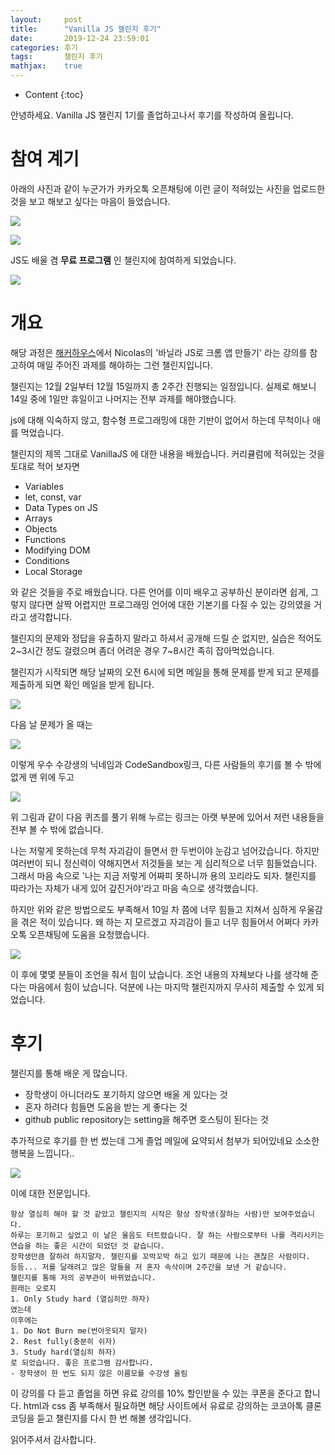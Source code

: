 ```yaml
---
layout:     post
title:      "Vanilla JS 챌린지 후기"
date:       2019-12-24 23:59:01
categories: 후기
tags:       챌린지 후기
mathjax:    true
---
```


* Content
{:toc}

안녕하세요. Vanilla JS 챌린지 1기를 졸업하고나서 후기를 작성하여 올립니다.



# 참여 계기

아래의 사진과 같이 누군가가 카카오톡 오픈채팅에 이런 글이 적혀있는 사진을 업로드한 것을 보고 해보고 싶다는 마음이 들었습니다.

![](/img-in-posts/Vanilla-JS-챌린지-후기-1.jpg)

![](/img-in-posts/Vanilla-JS-챌린지-후기-2.jpg)

JS도 배울 겸 __무료 프로그램__ 인 챌린지에 참여하게 되었습니다.

![](/img-in-posts/Vanilla-JS-챌린지-후기-3.png)


# 개요

해당 과정은 [해커하우스](https://academy.nomadcoders.co/)에서 Nicolas의 '바닐라 JS로 크롬 앱 만들기' 라는 강의를 참고하여 매일 주어진 과제를 해야하는 그런 챌린지입니다.

챌린지는 12월 2일부터 12월 15일까지 총 2주간 진행되는 일정입니다. 실제로 해보니 14일 중에 1일만 휴일이고 나머지는 전부 과제를 해야했습니다.

js에 대해 익숙하지 않고, 함수형 프로그래밍에 대한 기반이 없어서 하는데 무척이나 애를 먹었습니다.

챌린지의 제목 그대로 VanillaJS 에 대한 내용을 배웠습니다. 커리큘럼에 적혀있는 것을 토대로 적어 보자면

- Variables
- let, const, var
- Data Types on JS
- Arrays
- Objects
- Functions
- Modifying DOM
- Conditions
- Local Storage

와 같은 것들을 주로 배웠습니다. 다른 언어를 이미 배우고 공부하신 분이라면 쉽게, 그렇지 않다면 살짝 어렵지만 프로그래밍 언어에 대한 기본기를 다질 수 있는 강의였을 거라고 생각합니다.

챌린지의 문제와 정답을 유출하지 말라고 하셔서 공개해 드릴 순 없지만, 실습은 적어도 2~3시간 정도 걸렸으며 좀더 어려운 경우 7~8시간 족히 잡아먹었습니다.

챌린지가 시작되면 해당 날짜의 오전 6시에 되면 메일을 통해 문제를 받게 되고 문제를 제출하게 되면 확인 메일을 받게 됩니다.

![](/img-in-posts/Vanilla-JS-챌린지-후기-5.png)

다음 날 문제가 올 때는

![](/img-in-posts/Vanilla-JS-챌린지-후기-6.png)

이렇게 우수 수강생의 닉네임과 CodeSandbox링크, 다른 사람들의 후기를 볼 수 밖에 없게 맨 위에 두고

![](/img-in-posts/Vanilla-JS-챌린지-후기-7.png)

위 그림과 같이 다음 퀴즈를 풀기 위해 누르는 링크는 아랫 부분에 있어서 저런 내용들을 전부 볼 수 밖에 없습니다.

나는 저렇게 못하는데 무척 자괴감이 들면서 한 두번이야 눈감고 넘어갔습니다. 하지만 여러번이 되니 정신력이 약해지면서 저것들을 보는 게 심리적으로 너무 힘들었습니다. 그래서 마음 속으로 '나는 지금 저렇게 어짜피 못하니까 용의 꼬리라도 되자. 챌린지를 따라가는 자체가 내게 있어 갚진거야'라고 마음 속으로 생각했습니다.

하지만 위와 같은 방법으로도 부족해서 10일 차 쯤에 너무 힘들고 지쳐서 심하게 우울감을 겪은 적이 있습니다. 왜 하는 지 모르겠고 자괴감이 들고 너무 힘들어서 어쩌다 카카오톡 오픈채팅에 도움을 요청했습니다.

![](/img-in-posts/Vanilla-JS-챌린지-후기-8.png)

이 후에 몇몇 분들이 조언을 줘서 힘이 났습니다. 조언 내용의 자체보다 나를 생각해 준다는 마음에서 힘이 났습니다. 덕분에 나는 마지막 챌린지까지 무사히 제출할 수 있게 되었습니다.

# 후기

챌린지를 통해 배운 게 많습니다.

- 장학생이 아니더라도 포기하지 않으면 배울 게 있다는 것
- 혼자 하려다 힘들면 도움을 받는 게 좋다는 것
- github public repository는 setting을 해주면 호스팅이 된다는 것

추가적으로 후기를 한 번 썼는데 그게 졸업 메일에 요약되서 첨부가 되어있네요 소소한 행복을 느낍니다..

![](/img-in-posts/Vanilla-JS-챌린지-후기-10.png)

이에 대한 전문입니다.

```text
항상 열심히 해야 할 것 같았고 챌린지의 시작은 항상 장학생(잘하는 사람)만 보여주었습니다.
하루는 포기하고 싶었고 이 날은 울음도 터트렸습니다. 잘 하는 사람으로부터 나를 격리시키는 연습을 하는 좋은 시간이 되었던 것 같습니다.
장학생만큼 잘하려 하지말자. 챌린지를 꼬박꼬박 하고 있기 때문에 나는 괜찮은 사람이다.
등등... 저를 달래려고 많은 말들을 저 혼자 속삭이며 2주간을 보낸 거 같습니다.
챌린지를 통해 저의 공부관이 바뀌었습니다.
원래는 오로지
1. Only Study hard (열심히만 하자)
였는데
이후에는
1. Do Not Burn me(번아웃되지 말자)
2. Rest fully(충분히 쉬자)
3. Study hard(열심히 하자)
로 되었습니다. 좋은 프로그램 감사합니다.
- 장학생이 한 번도 되지 않은 이름모를 수강생 올림
```

이 강의를 다 듣고 졸업을 하면 유료 강의를 10% 할인받을 수 있는 쿠폰을 준다고 합니다. html과 css 좀 부족해서 필요하면 해당 사이트에서 유료로 강의하는 코코아톡 클론코딩을 듣고 챌린지를 다시 한 번 해볼 생각입니다.

읽어주셔서 감사합니다.
